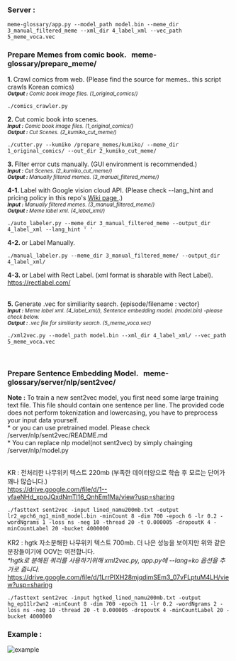 <h3>Server :</h3>

```
meme-glossary/app.py --model_path model.bin --meme_dir 3_manual_filtered_meme --xml_dir 4_label_xml --vec_path 5_meme_voca.vec
```

<h3>Prepare Memes from comic book. &nbsp meme-glossary/prepare_meme/ </h3>

<b>1. </b> Crawl comics from web. (Please find the source for memes.. this script crawls Korean comics) <br>
<sup><i><b>Output :</b> Comic book image files. (1_original_comics/) </i></sup>
```
./comics_crawler.py
```

<b>2. </b> Cut comic book into scenes. <br>
<sup><i><b>Input :</b> Comic book image files. (1_original_comics/) <br></i></sup> 
<sup><i><b>Output :</b> Cut Scenes. (2_kumiko_cut_meme/) </i> </sup>
```
./cutter.py --kumiko /prepare_memes/kumiko/ --meme_dir 1_original_comics/ --out_dir 2_kumiko_cut_meme/
```


<b>3. </b> Filter error cuts manually. (GUI environment is recommended.) <br>
<sup>
<i><b>Input :</b> Cut Scenes. (2_kumiko_cut_meme/)<br> </i> </sup> 
<sup><i><b>Output :</b> Manually filtered memes. (3_manual_filtered_meme/) </i></sup><br>


<b>4-1. </b> Label with Google vision cloud API. (Please check --lang_hint and pricing policy in this repo's <a href="https://github.com/sngjuk/meme-glossary/wiki/Google-vision-API-help-links">Wiki page </a>.) <br>
<sup><i><b>Input :</b> Manually filtered memes. (3_manual_filtered_meme/) <br></i></sup> 
<sup><i><b>Output :</b> Meme label xml. (4_label_xml/) <br></i> </sup>

```
./auto_labeler.py --meme_dir 3_manual_filtered_meme --output_dir 4_label_xml --lang_hint ' '
```

<b>4-2. </b> or Label Manually. <br>

```
./manual_labeler.py --meme_dir 3_manual_filtered_meme/ --output_dir 4_label_xml/
```

<b>4-3. </b> or Label with Rect Label. (xml format is sharable with Rect Label). <br>
https://rectlabel.com/ <br><br>


<b>5. </b> Generate .vec for similiarity search. {episode/filename : vector} <br>
<sup><i><b>Input :</b> Meme label xml. (4_label_xml/), Sentence embedding model. (model.bin) -please check below.  <br></i></sup> 
<sup><i><b>Output :</b> .vec file for similiarity search. (5_meme_voca.vec) </i> </sup><br>

```
./xml2vec.py --model_path model.bin --xml_dir 4_label_xml/ --vec_path 5_meme_voca.vec
```
<br>

<h3>Prepare Sentence Embedding Model. &nbsp meme-glossary/server/nlp/sent2vec/</h3> 
<b>Note :</b> To train a new sent2vec model, you first need some large training text file. This file should contain one sentence per line. The provided code does not perform tokenization and lowercasing, you have to preprocess your input data yourself.<br>
* or you can use pretrained model. Please check /server/nlp/sent2vec/README.md <br>
* You can replace nlp model(not sent2vec) by simply chainging /server/nlp/model.py <br><br>

KR : 전처리한 나무위키 텍스트 220mb (부족한 데이터양으로 학습 후 모르는 단어가 꽤나 많습니다.) <br>
https://drive.google.com/file/d/1--yfaeNHd_xpoJQxdNmTl16_QnhEm1Ma/view?usp=sharing <br>
```
./fasttext sent2vec -input lined_namu200mb.txt -output lr2_epch6_ng1_min8_model.bin -minCount 8 -dim 700 -epoch 6 -lr 0.2 -wordNgrams 1 -loss ns -neg 10 -thread 20 -t 0.000005 -dropoutK 4 -minCountLabel 20 -bucket 4000000
```
KR2 : hgtk 자소분해한 나무위키 텍스트 700mb. 더 나은 성능을 보이지만 위와 같은 문장들이기에 OOV는 여전합니다. <br>
<i>*hgtk로 분해된 쿼리를 사용하기위해 xml2vec.py, app.py에 --lang=ko 옵션을 추가로 줍니다. </i> <br>
https://drive.google.com/file/d/1LrrPlXH28mjqdimSEm3_07vFLptuM4LH/view?usp=sharing <br>
```
./fasttext sent2vec -input hgtked_lined_namu200mb.txt -output hg_ep11lr2wn2 -minCount 8 -dim 700 -epoch 11 -lr 0.2 -wordNgrams 2 -loss ns -neg 10 -thread 20 -t 0.000005 -dropoutK 4 -minCountLabel 20 -bucket 4000000
```

<h3>Example :</h3>

![example](https://github.com/sngjuk/meme-glossary/blob/master/example/client_example.png)
